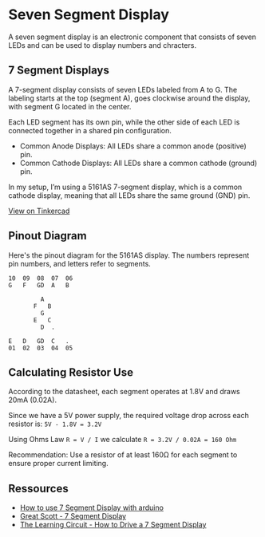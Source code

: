 # Seven Segment Display

A seven segment display is an electronic component that consists of seven LEDs and can be used to display numbers and chracters.

## 7 Segment Displays
A 7-segment display consists of seven LEDs labeled from A to G. 
The labeling starts at the top (segment A), goes clockwise around the display, with segment G located in the center.

Each LED segment has its own pin, while the other side of each LED is connected together in a shared pin configuration.
- Common Anode Displays: All LEDs share a common anode (positive) pin.
- Common Cathode Displays: All LEDs share a common cathode (ground) pin.

In my setup, I’m using a 5161AS 7-segment display, which is a common cathode display, meaning that all LEDs share the same ground (GND) pin.

[View on Tinkercad](https://www.tinkercad.com/things/bEqdGMWKOwJ-19-seven-segment-display-241029)


## Pinout Diagram
Here's the pinout diagram for the 5161AS display. 
The numbers represent pin numbers, and letters refer to segments.

```
10  09  08  07  06
G   F   GD  A   B

         A
       F   B
         G
       E   C
         D  .
          
E   D   GD  C   .
01  02  03  04  05
```

## Calculating Resistor Use
According to the datasheet, each segment operates at 1.8V and draws 20mA (0.02A).

Since we have a 5V power supply, the required voltage drop across each resistor is: `5V - 1.8V = 3.2V`

Using Ohms Law `R = V / I` we calculate `R = 3.2V / 0.02A = 160 Ohm`

Recommendation: Use a resistor of at least 160Ω for each segment to ensure proper current limiting.

## Ressources
- [How to use 7 Segment Display with arduino](https://www.youtube.com/watch?v=_JbHhfZvfGU)
- [Great Scott - 7 Segment Display](https://www.youtube.com/watch?v=a6D6H6SLa_c)
- [The Learning Circuit - How to Drive a 7 Segment Display](https://www.youtube.com/watch?v=XCJqoae4hgY)